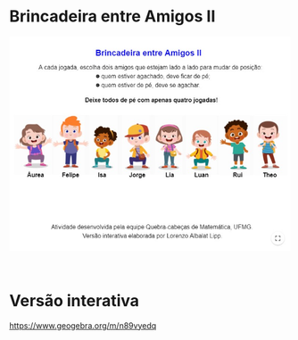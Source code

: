# Brincadeira entre Amigos II

![](preview.jpg)

<br>

# Versão interativa

https://www.geogebra.org/m/n89vyedq